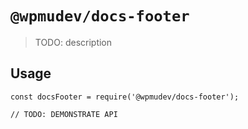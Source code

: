# `@wpmudev/docs-footer`

> TODO: description

## Usage

```
const docsFooter = require('@wpmudev/docs-footer');

// TODO: DEMONSTRATE API
```
